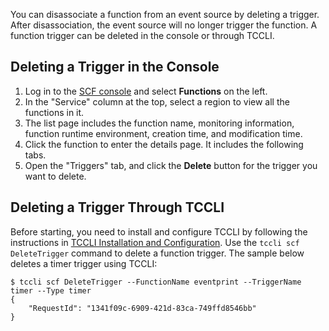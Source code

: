 You can disassociate a function from an event source by deleting a trigger. After disassociation, the event source will no longer trigger the function.
A function trigger can be deleted in the console or through TCCLI.

## Deleting a Trigger in the Console

1. Log in to the [SCF console](https://console.cloud.tencent.com/scf) and select **Functions** on the left.
2. In the "Service" column at the top, select a region to view all the functions in it.
4. The list page includes the function name, monitoring information, function runtime environment, creation time, and modification time.
5. Click the function to enter the details page. It includes the following tabs.
6. Open the "Triggers" tab, and click the **Delete** button for the trigger you want to delete.

## Deleting a Trigger Through TCCLI

Before starting, you need to install and configure TCCLI by following the instructions in [TCCLI Installation and Configuration](https://intl.cloud.tencent.com/document/product/1013/30220).
Use the `tccli scf DeleteTrigger` command to delete a function trigger.
The sample below deletes a timer trigger using TCCLI:

```
$ tccli scf DeleteTrigger --FunctionName eventprint --TriggerName timer --Type timer
{
    "RequestId": "1341f09c-6909-421d-83ca-749ffd8546bb"
}

```

